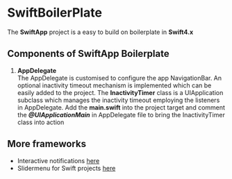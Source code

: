 # SwiftBoilerPlate
<p>

The <b>SwiftApp</b> project is a easy to build on boilerplate in <b>Swift4.x</b>
<br>
<h2> Components of SwiftApp Boilerplate</h2>
<ol>
<li><b>AppDelegate</b>
<br>
The AppDelegate is customised to configure the app NavigationBar. An optional inactivity timeout mechanism is implemented which can be easily added to the project. The <b>InactivityTimer</b> class is a UIApplication subclass which manages the inactivity timeout employing the listeners in AppDelegate.
Add the <b>main.swift</b> into the project target and comment the <b><i>@UIApplicationMain</i></b> in AppDelegate file to bring the InactivityTimer class into action
<!--
<li> </li>
<li> </li>
-->
</ol>

<h2>More frameworks</h2>
<ul>
<li> Interactive notifications <a href=https://github.com/Mattews92/InteractiveNotifications>here</a> </li>
<li> Slidermenu for Swift projects <a href=https://github.com/Mattews92/SliderMenu>here</a> </li>
</ul>
